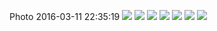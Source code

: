 <!--
title: Photo 2016-03-11 22:35:19
date: Fri Mar 11 2016 22:35:19 GMT+0000 (Greenwich Mean Time)
tags: 
-->
Photo 2016-03-11 22:35:19
![](140876697182-0.jpg)
![](140876697182-1.jpg)
![](140876697182-2.jpg)
![](140876697182-3.jpg)
![](140876697182-4.jpg)
![](140876697182-5.jpg)
![](140876697182-6.jpg)
